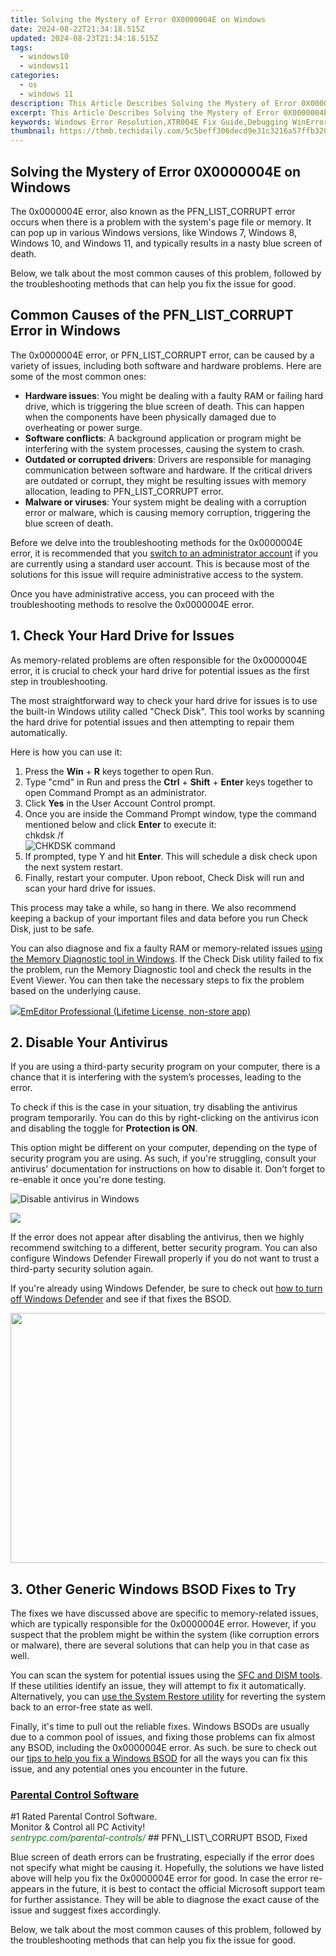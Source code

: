 ```yaml
---
title: Solving the Mystery of Error 0X0000004E on Windows
date: 2024-08-22T21:34:18.515Z
updated: 2024-08-23T21:34:18.515Z
tags:
  - windows10
  - windows11
categories:
  - os
  - windows 11
description: This Article Describes Solving the Mystery of Error 0X0000004E on Windows
excerpt: This Article Describes Solving the Mystery of Error 0X0000004E on Windows
keywords: Windows Error Resolution,XTR004E Fix Guide,Debugging WinError,Eliminate XERR Windows,ZeroXe4Windows Troubleshoot,XPError4XOShield,Overcome 0X0000004E Error
thumbnail: https://thmb.techidaily.com/5c5beff306decd9e31c3216a57ffb320c5012e1719fd0426ca459ec8dc06e9a5.jpg
---
```


## Solving the Mystery of Error 0X0000004E on Windows

 The 0x0000004E error, also known as the PFN\_LIST\_CORRUPT error occurs when there is a problem with the system's page file or memory. It can pop up in various Windows versions, like Windows 7, Windows 8, Windows 10, and Windows 11, and typically results in a nasty blue screen of death.

 Below, we talk about the most common causes of this problem, followed by the troubleshooting methods that can help you fix the issue for good.

## Common Causes of the PFN\_LIST\_CORRUPT Error in Windows

 The 0x0000004E error, or PFN\_LIST\_CORRUPT error, can be caused by a variety of issues, including both software and hardware problems. Here are some of the most common ones:

* **Hardware issues**: You might be dealing with a faulty RAM or failing hard drive, which is triggering the blue screen of death. This can happen when the components have been physically damaged due to overheating or power surge.
* **Software conflicts**: A background application or program might be interfering with the system processes, causing the system to crash.
* **Outdated or corrupted drivers**: Drivers are responsible for managing communication between software and hardware. If the critical drivers are outdated or corrupt, they might be resulting issues with memory allocation, leading to PFN\_LIST\_CORRUPT error.
* **Malware or viruses**: Your system might be dealing with a corruption error or malware, which is causing memory corruption, triggering the blue screen of death.

 Before we delve into the troubleshooting methods for the 0x0000004E error, it is recommended that you [switch to an administrator account](https://www.makeuseof.com/windows-standard-adminstrator-account-differences/) if you are currently using a standard user account. This is because most of the solutions for this issue will require administrative access to the system.

 Once you have administrative access, you can proceed with the troubleshooting methods to resolve the 0x0000004E error.

## 1\. Check Your Hard Drive for Issues

 As memory-related problems are often responsible for the 0x0000004E error, it is crucial to check your hard drive for potential issues as the first step in troubleshooting.

 The most straightforward way to check your hard drive for issues is to use the built-in Windows utility called "Check Disk". This tool works by scanning the hard drive for potential issues and then attempting to repair them automatically.

 Here is how you can use it:

1. Press the **Win** \+ **R** keys together to open Run.
2. Type "cmd" in Run and press the **Ctrl** \+ **Shift** \+ **Enter** keys together to open Command Prompt as an administrator.
3. Click **Yes** in the User Account Control prompt.
4. Once you are inside the Command Prompt window, type the command mentioned below and click **Enter** to execute it:  
chkdsk /f  
![CHKDSK command](https://static1.makeuseofimages.com/wordpress/wp-content/uploads/2023/05/chkdsk-command.jpg)
5. If prompted, type Y and hit **Enter**. This will schedule a disk check upon the next system restart.
6. Finally, restart your computer. Upon reboot, Check Disk will run and scan your hard drive for issues.

 This process may take a while, so hang in there. We also recommend keeping a backup of your important files and data before you run Check Disk, just to be safe.

 You can also diagnose and fix a faulty RAM or memory-related issues [using the Memory Diagnostic tool in Windows](https://www.makeuseof.com/ways-to-open-windows-memory-diagnostic/). If the Check Disk utility failed to fix the problem, run the Memory Diagnostic tool and check the results in the Event Viewer. You can then take the necessary steps to fix the problem based on the underlying cause.

<!-- affiliate ads begin -->
<a href="https://shop.emeditor.com/order/checkout.php?PRODS=4631722&QTY=1&AFFILIATE=108875&CART=1"><img src="https://www.emeditor.com/wp-content/uploads/2023/05/frontpage2-2048x588.webp" border="0">EmEditor Professional (Lifetime License, non-store app)</a>
<!-- affiliate ads end -->
## 2\. Disable Your Antivirus

 If you are using a third-party security program on your computer, there is a chance that it is interfering with the system’s processes, leading to the error.

 To check if this is the case in your situation, try disabling the antivirus program temporarily. You can do this by right-clicking on the antivirus icon and disabling the toggle for **Protection is ON**.

 This option might be different on your computer, depending on the type of security program you are using. As such, if you're struggling, consult your antivirus' documentation for instructions on how to disable it. Don't forget to re-enable it once you're done testing.

![Disable antivirus in Windows](https://static1.makeuseofimages.com/wordpress/wp-content/uploads/2023/05/disable-antivirus-windows.jpg)

<!-- affiliate ads begin -->
<a href="https://shop.copernic.com/order/checkout.php?PRODS=41033101&QTY=1&AFFILIATE=108875&CART=1"><img src="https://secure.2checkout.com/images/merchant/8d30aa96e72440759f74bd2306c1fa3d/Copernic-2023-Affiliate-728x90-Elite.png" border="0"></a>
<!-- affiliate ads end -->
 If the error does not appear after disabling the antivirus, then we highly recommend switching to a different, better security program. You can also configure Windows Defender Firewall properly if you do not want to trust a third-party security solution again.

 If you're already using Windows Defender, be sure to check out [how to turn off Windows Defender](https://www.makeuseof.com/how-to-turn-off-windows-defender/) and see if that fixes the BSOD.

<!-- affiliate ads begin -->
<a href="https://aidotcom.pxf.io/c/5597632/2086436/19576" target="_top" id="2086436"><img src="//a.impactradius-go.com/display-ad/19576-2086436" border="0" alt="" width="1500" height="400"/></a><img height="0" width="0" src="https://imp.pxf.io/i/5597632/2086436/19576" style="position:absolute;visibility:hidden;" border="0" />
<!-- affiliate ads end -->
## 3\. Other Generic Windows BSOD Fixes to Try

 The fixes we have discussed above are specific to memory-related issues, which are typically responsible for the 0x0000004E error. However, if you suspect that the problem might be within the system (like corruption errors or malware), there are several solutions that can help you in that case as well.

 You can scan the system for potential issues using the [SFC and DISM tools](https://www.makeuseof.com/difference-between-chkdsk-sfc-and-dism-in-windows-10/). If these utilities identify an issue, they will attempt to fix it automatically. Alternatively, you can [use the System Restore utility](https://www.makeuseof.com/use-system-restore-windows/) for reverting the system back to an error-free state as well.

 Finally, it's time to pull out the reliable fixes. Windows BSODs are usually due to a common pool of issues, and fixing those problems can fix almost any BSOD, including the 0x0000004E error. As such. be sure to check out our [tips to help you fix a Windows BSOD](https://www.makeuseof.com/tag/4-tips-fix-blue-screen-error/) for all the ways you can fix this issue, and any potential ones you encounter in the future.

<!-- affiliate ads begin -->
<h3 id="200610"><a href="https://sentrypc.7eer.net/c/5597632/200610/3022">Parental Control Software</a></h3>
<span class="text-ad-content">
	#1 Rated Parental Control Software.<br/>
	Monitor & Control all PC Activity!<br/>
		<cite style="color:green">sentrypc.com/parental-controls/</cite>
	</span><img height="0" width="0" src="https://sentrypc.7eer.net/i/5597632/200610/3022" style="position:absolute;visibility:hidden;" border="0" />
<!-- affiliate ads end -->
## PFN\_LIST\_CORRUPT BSOD, Fixed

 Blue screen of death errors can be frustrating, especially if the error does not specify what might be causing it. Hopefully, the solutions we have listed above will help you fix the 0x0000004E error for good. In case the error re-appears in the future, it is best to contact the official Microsoft support team for further assistance. They will be able to diagnose the exact cause of the issue and suggest fixes accordingly.

 Below, we talk about the most common causes of this problem, followed by the troubleshooting methods that can help you fix the issue for good.



<ins class="adsbygoogle"
      style="display:block"
      data-ad-client="ca-pub-7571918770474297"
      data-ad-slot="8358498916"
      data-ad-format="auto"
      data-full-width-responsive="true"></ins>